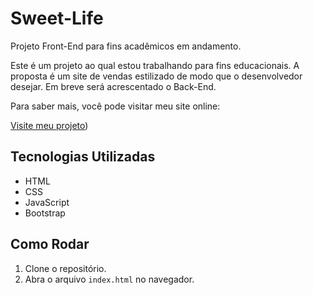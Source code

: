 # Sweet-Life
Projeto Front-End para fins acadêmicos em andamento.

Este é um projeto ao qual estou trabalhando para fins educacionais. A proposta é um site de vendas estilizado de modo que o desenvolvedor desejar. Em breve será acrescentado o Back-End.

 Para saber mais, você pode visitar meu site online:

[Visite meu projeto](https://loja-virtual-sweetlife.netlify.app/))

## Tecnologias Utilizadas
- HTML
- CSS
- JavaScript
- Bootstrap

## Como Rodar
1. Clone o repositório.
2. Abra o arquivo `index.html` no navegador.



